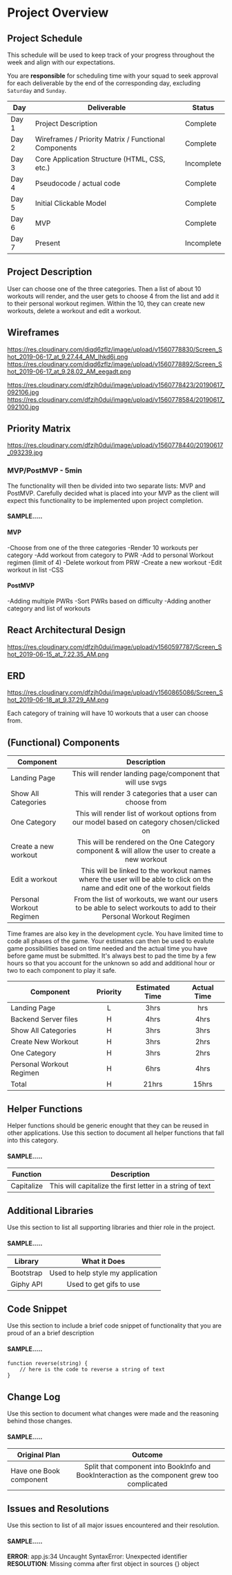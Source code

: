 # Project Overview

## Project Schedule

This schedule will be used to keep track of your progress throughout the week and align with our expectations.  

You are **responsible** for scheduling time with your squad to seek approval for each deliverable by the end of the corresponding day, excluding `Saturday` and `Sunday`.

|  Day | Deliverable | Status
|---|---| ---|
|Day 1| Project Description | Complete
|Day 2| Wireframes / Priority Matrix / Functional Components | Complete
|Day 3| Core Application Structure (HTML, CSS, etc.) | Incomplete
|Day 4| Pseudocode / actual code | Complete
|Day 5| Initial Clickable Model  | Complete
|Day 6| MVP | Complete
|Day 7| Present | Incomplete


## Project Description
User can choose one of the three categories. Then a list of about 10 workouts will render, and the user gets to choose 4 from the list and add it to their personal workout regimen. Within the 10, they can create new workouts, delete a workout and edit a workout. 

## Wireframes

https://res.cloudinary.com/diqd6zflz/image/upload/v1560778830/Screen_Shot_2019-06-17_at_9.27.44_AM_lhkd6j.png
https://res.cloudinary.com/diqd6zflz/image/upload/v1560778892/Screen_Shot_2019-06-17_at_9.28.02_AM_eegadt.png

https://res.cloudinary.com/dfzjh0dui/image/upload/v1560778423/20190617_092106.jpg
https://res.cloudinary.com/dfzjh0dui/image/upload/v1560778584/20190617_092100.jpg

## Priority Matrix

https://res.cloudinary.com/dfzjh0dui/image/upload/v1560778440/20190617_093239.jpg

### MVP/PostMVP - 5min

The functionality will then be divided into two separate lists: MVP and PostMVP.  Carefully decided what is placed into your MVP as the client will expect this functionality to be implemented upon project completion.  

#### SAMPLE.....
#### MVP 

-Choose from one of the three categories
-Render 10 workouts per category
-Add workout from category to PWR
	-Add to personal Workout regimen (limit of 4)
	-Delete workout from PRW
	-Create a new workout
	-Edit workout in list
	-CSS

#### PostMVP 

-Adding multiple PWRs
-Sort PWRs based on difficulty
-Adding another category and list of workouts

## React Architectural Design

https://res.cloudinary.com/dfzjh0dui/image/upload/v1560597787/Screen_Shot_2019-06-15_at_7.22.35_AM.png

## ERD

https://res.cloudinary.com/dfzjh0dui/image/upload/v1560865086/Screen_Shot_2019-06-18_at_9.37.29_AM.png

Each category of training will have 10 workouts that a user can choose from.

## (Functional) Components

| Component | Description | 
| --- | :---: |  
| Landing Page | This will render landing page/component that will use svgs | 
| Show All Categories | This will render 3 categories that a user can choose from | 
| One Category | This will render list of workout options from our model based on category chosen/clicked on|
| Create a new workout | This will be rendered on the One Category component & will allow the user to create a new workout|
| Edit a workout | This will be linked to the workout names where the user will be able to click on the name and edit one of the workout fields|
| Personal Workout Regimen | From the list of workouts, we want our users to be able to select  workouts to add to their Personal Workout Regimen|


Time frames are also key in the development cycle.  You have limited time to code all phases of the game.  Your estimates can then be used to evalute game possibilities based on time needed and the actual time you have before game must be submitted. It's always best to pad the time by a few hours so that you account for the unknown so add and additional hour or two to each component to play it safe.

| Component | Priority | Estimated Time | Actual Time |
| --- | :---: |  :---: | :---: |
| Landing Page | L | 3hrs| hrs |
|  Backend Server files | H | 4hrs| 4hrs |
| Show All Categories | H | 3hrs| 3hrs |
| Create New Workout | H | 3hrs| 2hrs |
| One Category | H | 3hrs| 2hrs |
| Personal Workout Regimen | H | 6hrs| 4hrs |
| Total | H | 21hrs| 15hrs | 

## Helper Functions
Helper functions should be generic enought that they can be reused in other applications. Use this section to document all helper functions that fall into this category.

#### SAMPLE.....
| Function | Description | 
| --- | :---: |  
| Capitalize | This will capitalize the first letter in a string of text | 

## Additional Libraries
 Use this section to list all supporting libraries and thier role in the project. 
 
 #### SAMPLE.....
| Library | What it Does | 
| --- | :---: |  
| Bootstrap | Used to help style my application | 
| Giphy API | Used to get gifs to use | 


## Code Snippet

Use this section to include a brief code snippet of functionality that you are proud of an a brief description  

#### SAMPLE.....
```
function reverse(string) {
	// here is the code to reverse a string of text
}
```

## Change Log
 Use this section to document what changes were made and the reasoning behind those changes.  

#### SAMPLE.....
| Original Plan | Outcome | 
| --- | :---: |  
| Have one Book component | Split that component into BookInfo and BookInteraction as the component grew too complicated | 

## Issues and Resolutions
 Use this section to list of all major issues encountered and their resolution.

#### SAMPLE.....
**ERROR**: app.js:34 Uncaught SyntaxError: Unexpected identifier                                
**RESOLUTION**: Missing comma after first object in sources {} object
